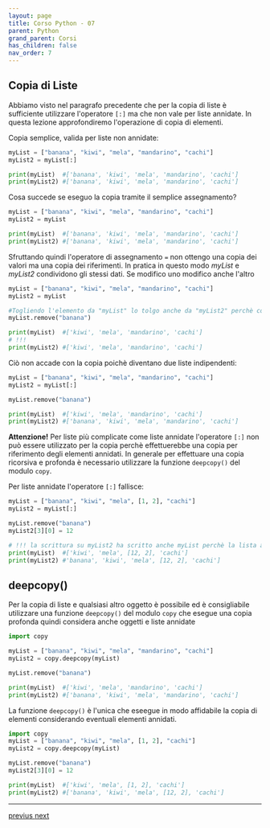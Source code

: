 ```yaml
---
layout: page
title: Corso Python - 07
parent: Python
grand_parent: Corsi
has_children: false
nav_order: 7
---
```


## Copia di Liste

Abbiamo visto nel paragrafo precedente che per la copia di liste è sufficiente utilizzare l'operatore `[:]` ma che non vale per liste annidate. In questa lezione approfondiremo l'operazione di copia di elementi.

Copia semplice, valida per liste non annidate:
```py
myList = ["banana", "kiwi", "mela", "mandarino", "cachi"]
myList2 = myList[:]

print(myList)  #['banana', 'kiwi', 'mela', 'mandarino', 'cachi']
print(myList2) #['banana', 'kiwi', 'mela', 'mandarino', 'cachi']
```

Cosa succede se eseguo la copia tramite il semplice assegnamento?
```py
myList = ["banana", "kiwi", "mela", "mandarino", "cachi"]
myList2 = myList

print(myList)  #['banana', 'kiwi', 'mela', 'mandarino', 'cachi']
print(myList2) #['banana', 'kiwi', 'mela', 'mandarino', 'cachi']
```

Sfruttando quindi l'operatore di assegnamento `=` non ottengo una copia dei valori ma una copia dei riferimenti. In pratica in questo modo *myList* e *myList2* condividono gli stessi dati. Se modifico uno modifico anche l'altro


```py
myList = ["banana", "kiwi", "mela", "mandarino", "cachi"]
myList2 = myList

#Togliendo l'elemento da "myList" lo tolgo anche da "myList2" perchè condividono gli stessi elementi
myList.remove("banana")

print(myList)  #['kiwi', 'mela', 'mandarino', 'cachi']
# !!!
print(myList2) #['kiwi', 'mela', 'mandarino', 'cachi']
```

Ciò non accade con la copia poichè diventano due liste indipendenti:

```py
myList = ["banana", "kiwi", "mela", "mandarino", "cachi"]
myList2 = myList[:]

myList.remove("banana")

print(myList)  #['kiwi', 'mela', 'mandarino', 'cachi']
print(myList2) #['banana', 'kiwi', 'mela', 'mandarino', 'cachi']
```

**Attenzione!** Per liste più complicate come liste annidate l'operatore `[:]` non può essere utilizzato per la copia perchè effettuerebbe una copia per riferimento degli elementi annidati. In generale per effettuare una copia ricorsiva e profonda è necessario utilizzare la funzione `deepcopy()` del modulo `copy`.

Per liste annidate l'operatore `[:]` fallisce:
```py
myList = ["banana", "kiwi", "mela", [1, 2], "cachi"]
myList2 = myList[:]

myList.remove("banana")
myList2[3][0] = 12

# !!! la scrittura su myList2 ha scritto anche myList perchè la lista annidata è stata copiata per riferimento 
print(myList)  #['kiwi', 'mela', [12, 2], 'cachi']
print(myList2) #'banana', 'kiwi', 'mela', [12, 2], 'cachi']
```

## deepcopy()

Per la copia di liste e qualsiasi altro oggetto è possibile ed è consigliabile utilizzare una funzione `deepcopy()` del modulo `copy` che esegue una copia profonda quindi considera anche oggetti e liste annidate

```py
import copy

myList = ["banana", "kiwi", "mela", "mandarino", "cachi"]
myList2 = copy.deepcopy(myList)

myList.remove("banana")

print(myList)  #['kiwi', 'mela', 'mandarino', 'cachi']
print(myList2) #['banana', 'kiwi', 'mela', 'mandarino', 'cachi']
```

La funzione `deepcopy()` è l'unica che eseegue in modo affidabile la copia di elementi considerando eventuali elementi annidati.

```py
import copy
myList = ["banana", "kiwi", "mela", [1, 2], "cachi"]
myList2 = copy.deepcopy(myList)

myList.remove("banana")
myList2[3][0] = 12

print(myList)  #['kiwi', 'mela', [1, 2], 'cachi']
print(myList2) #['banana', 'kiwi', 'mela', [12, 2], 'cachi']
```

---

<div class="next-prev">
    <a href="./py-course-05.html" id="prev-link"> previus </a> 
    <a href="./py-course-07.html" id="next-link"> next </a>
</div>